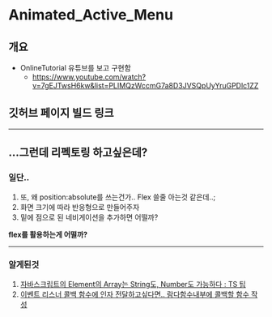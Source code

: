 # Animated_Active_Menu

## 개요
* OnlineTutorial 유튜브를 보고 구현함
  * https://www.youtube.com/watch?v=7gEJTwsH6kw&list=PLIMQzWccmG7a8D3JVSQpUyYruGPDlc1ZZ


## 깃허브 페이지 빌드 링크

---

## ...그런데 리펙토링 하고싶은데?

### 일단..
1. 또, 왜 position:absolute를 쓰는건가.. Flex 쓸줄 아는것 같은데..;
2. 화면 크기에 따라 반응형으로 만들어주자
2. 밑에 점으로 된 네비게이션을 추가하면 어떨까?

**flex를 활용하는게 어떨까?**

---

### 알게된것
1. [자바스크립트의 Element의 Array는 String도, Number도 가능하다 : TS 팁](https://stackoverflow.com/questions/27537677/is-a-javascript-array-index-a-string-or-an-integer)
2. [이벤트 리스너 콜백 함수에 인자 전달하고싶다면.. 람다함수내부에 콜백할 함수 작성](https://blog.edit.kr/entry/addEventListener%EC%97%90-%ED%98%B8%EC%B6%9C-%ED%95%A8%EC%88%98%EC%97%90-%ED%8C%8C%EB%9D%BC%EB%AF%B8%ED%84%B0-%EB%84%A3%EA%B8%B0)